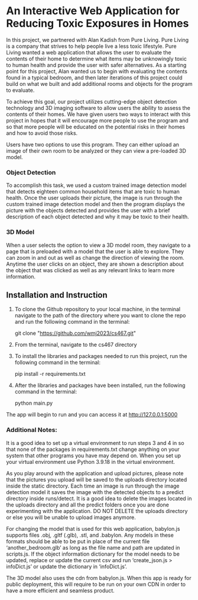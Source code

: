 # An Interactive Web Application for Reducing Toxic Exposures in Homes
In this project, we partnered with Alan Kadish from Pure Living. Pure Living is a company that strives to help people live a less toxic lifestyle. Pure Living wanted a web application that allows the user to evaluate the contents of their home to determine what items may be unknowingly toxic to human health and provide the user with safer alternatives. As a starting point for this project, Alan wanted us to begin with evaluating the contents found in a typical bedroom, and then later iterations of this project could build on what we built and add additional rooms and objects for the program to evaluate.  

To achieve this goal, our project utilizes cutting-edge object detection technology and 3D imaging software to allow users the ability to assess the contents of their homes. We have given users two ways to interact with this project in hopes that it will encourage more people to use the program and so that more people will be educated on the potential risks in their homes and how to avoid those risks.

Users have two options to use this program. They can either upload an image of their own room to be analyzed or they can view a pre-loaded 3D model.

### Object Detection
To accomplish this task, we used a custom trained image detection model that detects eighteen common household items that are toxic to human health.  Once the user uploads their picture, the image is run through the custom trained image detection model and then the program displays the picture with the objects detected and provides the user with a brief description of each object detected and why it may be toxic to their health.  

### 3D Model
When a user selects the option to view a 3D model room, they navigate to a page that is preloaded with a model that the user is able to explore. They can zoom in and out as well as change the direction of viewing the room. Anytime the user clicks on an object, they are shown a description about the object that was clicked as well as any relevant links to learn more information. 

## Installation and Instruction
1. To clone the Github repository to your local machine, in the terminal navigate to the path of the directory where you want to clone the repo and run the following command in the terminal:

    git clone "https://github.com/wmj2023/cs467.git"

2. From the terminal, navigate to the cs467 directory

3. To install the libraries and packages needed to run this project, run the following command in the terminal:

    pip install -r requirements.txt

4.  After the libraries and packages have been installed, run the following command in the terminal:

    python main.py

The app will begin to run and you can access it at http://127.0.0.1:5000

### Additional Notes:
It is a good idea to set up a virtual environment to run steps 3 and 4 in so that none of the packages in requirements.txt change anything on your system that other programs you have may depend on.  When you set up your virtual environment use Python 3.9.18 in the virtual environment. 
 
As you play around with the application and upload pictures, please note that the pictures you upload will be saved to the uploads directory located inside the static directory.  Each time an image is run through the image detection model it saves the image with the detected objects to a predict directory inside runs/detect.  It is a good idea to delete the images located in the uploads directory and all the predict folders once you are done experimenting with the application.  DO NOT DELETE the uploads directory or else you will be unable to upload images anymore. 

For changing the model that is used for this web application, babylon.js supports files .obj, .gltf (.glb), .stl, and .babylon. Any models in these formats should be able to be put in place of the current file ‘another_bedroom.glb’ as long as the file name and path are updated in scripts.js. If the object information dictionary for the model needs to be updated, replace or update the current csv and run ‘create_json.js > infoDict.js’ or update the dictionary in ‘infoDict.js’.

The 3D model also uses the cdn from babylon.js. When this app is ready for public deployment, this will require to be run on your own CDN in order to have a more efficient and seamless product.
